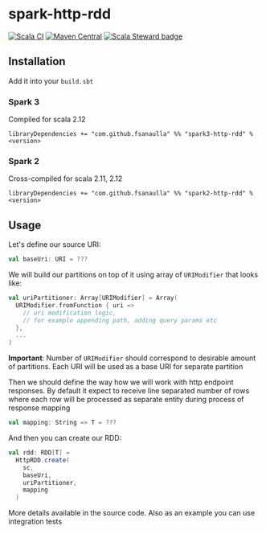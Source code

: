 # spark-http-rdd

[![Scala CI](https://github.com/fsanaulla/spark-http-rdd/actions/workflows/scala.yml/badge.svg)](https://github.com/fsanaulla/spark-http-rdd/actions/workflows/scala.yml)
[![Maven Central](https://maven-badges.herokuapp.com/maven-central/com.github.fsanaulla/spark3-http-rdd_2.12/badge.svg)](https://maven-badges.herokuapp.com/maven-central/com.github.fsanaulla/spark3-http-rdd_2.12)
[![Scala Steward badge](https://img.shields.io/badge/Scala_Steward-helping-blue.svg?style=flat&logo=data:image/png;base64,iVBORw0KGgoAAAANSUhEUgAAAA4AAAAQCAMAAAARSr4IAAAAVFBMVEUAAACHjojlOy5NWlrKzcYRKjGFjIbp293YycuLa3pYY2LSqql4f3pCUFTgSjNodYRmcXUsPD/NTTbjRS+2jomhgnzNc223cGvZS0HaSD0XLjbaSjElhIr+AAAAAXRSTlMAQObYZgAAAHlJREFUCNdNyosOwyAIhWHAQS1Vt7a77/3fcxxdmv0xwmckutAR1nkm4ggbyEcg/wWmlGLDAA3oL50xi6fk5ffZ3E2E3QfZDCcCN2YtbEWZt+Drc6u6rlqv7Uk0LdKqqr5rk2UCRXOk0vmQKGfc94nOJyQjouF9H/wCc9gECEYfONoAAAAASUVORK5CYII=)](https://scala-steward.org)

## Installation

Add it into your `build.sbt`

### Spark 3

Compiled for scala 2.12

```
libraryDependencies += "com.github.fsanaulla" %% "spark3-http-rdd" % <version>
```

### Spark 2

Cross-compiled for scala 2.11, 2.12

```
libraryDependencies += "com.github.fsanaulla" %% "spark2-http-rdd" % <version>
```

## Usage

Let's define our source URI:

```scala
val baseUri: URI = ???
```

We will build our partitions on top of it using array of `URIModifier` that looks like:

```scala
val uriPartitioner: Array[URIModifier] = Array(
  URIModifier.fromFunction { uri =>
    // uri modification logic, 
    // for example appending path, adding query params etc
  },
  ...
)
```

**Important**: Number of `URIModifier` should correspond to desirable amount of partitions. Each URI will be used as a
base URI for separate partition

Then we should define the way how we will work with http endpoint responses. By default it expect to receive line
separated number of rows where each row will be processed as separate entity during process of response mapping

```scala
val mapping: String => T = ??? 
```

And then you can create our RDD:

```scala
val rdd: RDD[T] =
  HttpRDD.create(
    sc,
    baseUri,
    uriPartitioner,
    mapping
  )
```

More details available in the source code. Also as an example you can use integration tests